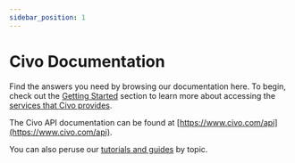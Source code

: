 ```yaml
---
sidebar_position: 1
---
```


# Civo Documentation

Find the answers you need by browsing our documentation here. To begin, check out the [Getting Started](./overview/) section to learn more about accessing the [services that Civo provides](./overview/).

The Civo API documentation can be found at [https://www.civo.com/api](https://www.civo.com/api).

You can also peruse our [tutorials and guides](https://www.civo.com/learn) by topic.
